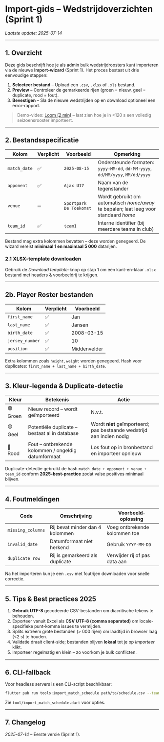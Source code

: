 # Import-gids – Wedstrijdoverzichten (Sprint 1)

_Laatste update: 2025-07-14_

---

## 1. Overzicht

Deze gids beschrijft hoe je als admin bulk wedstrijdroosters kunt importeren via de nieuwe **Import-wizard** (Sprint 1). Het proces bestaat uit drie eenvoudige stappen:

1. **Selecteer bestand** – Upload een `.csv`, `.xlsx` of `.xls` bestand.
2. **Preview** – Controleer de gemarkeerde rijen (groen = nieuw, geel = duplicate, rood = fout).
3. **Bevestigen** – Sla de nieuwe wedstrijden op en download optioneel een error-rapport.

> Demo-video: [Loom (2 min)](LOOM_URL_PLACEHOLDER) – laat zien hoe je in <120 s een volledig seizoens­rooster importeert.

---

## 2. Bestandsspecificatie

| Kolom | Verplicht | Voorbeeld | Opmerking |
|-------|-----------|-----------|-----------|
| `match_date` | ✅ | `2025-08-15` | Ondersteunde formaten: `yyyy-MM-dd`, `dd-MM-yyyy`, `dd/MM/yyyy`, `MM/dd/yyyy` |
| `opponent` | ✅ | `Ajax U17` | Naam van de tegenstander |
| `venue` | ➖ | `Sportpark De Toekomst` | Wordt gebruikt om automatisch _home/away_ te bepalen; laat leeg voor standaard _home_ |
| `team_id` | ✅ | `team1` | Interne identifier (bij meerdere teams in club) |

Bestand mag extra kolommen bevatten – deze worden genegeerd. De wizard vereist **minimaal 1 en maximaal 5 000** datarijen.

### 2.1 XLSX-template downloaden
Gebruik de _Download template_-knop op stap 1 om een kant-en-klaar `.xlsx` bestand met headers & voorbeeld­rij te krijgen.

---

## 2b. Player Roster bestanden

| Kolom | Verplicht | Voorbeeld |
|-------|-----------|-----------|
| `first_name` | ✅ | Jan |
| `last_name` | ✅ | Jansen |
| `birth_date` | ✅ | 2008-03-15 |
| `jersey_number` | ✅ | 10 |
| `position` | ✅ | Middenvelder |

Extra kolommen zoals `height`, `weight` worden genegeerd. Hash voor duplicates: `first_name + last_name + birth_date`. 

---

## 3. Kleur-legenda & Duplicate-detectie

| Kleur | Betekenis | Actie |
|-------|-----------|-------|
| 🟢 Groen | Nieuw record – wordt geïmporteerd | N.v.t. |
| 🟡 Geel | Potentiële duplicate – bestaat al in database | Wordt **niet** geïmporteerd; pas bestaande wedstrijd aan indien nodig |
| 🔴 Rood | Fout – ontbrekende kolommen / ongeldig datumformaat | Los fout op in bronbestand en importeer opnieuw |

Duplicate-detectie gebruikt de hash `match_date + opponent + venue + team_id` conform **2025-best-practice** zodat valse positives minimaal blijven.

---

## 4. Foutmeldingen

| Code | Omschrijving | Voorbeeld‐oplossing |
|------|--------------|--------------------|
| `missing_columns` | Rij bevat minder dan 4 kolommen | Voeg ontbrekende kolommen toe |
| `invalid_date` | Datumformaat niet herkend | Gebruik `YYYY-MM-DD` |
| `duplicate_row` | Rij is gemarkeerd als duplicate | Verwijder rij of pas data aan |

Na het importeren kun je een `.csv` met fout­rijen downloaden voor snelle correctie.

---

## 5. Tips & Best practices 2025

1. **Gebruik UTF-8** gecodeerde CSV-bestanden om diacritische tekens te behouden.
2. Exporteer vanuit Excel als **CSV UTF-8 (comma separated)** om locale-specifieke punt-komma issues te vermijden.
3. Splits extreem grote bestanden (> 000 rijen) om laadtijd in browser laag (<2 s) te houden.
4. Validatie draait client-side; bestanden blijven **lokaal** tot je op _Importeer_ klikt.
5. Importeer regelmatig en klein – zo voorkom je bulk conflicten.

---

## 6. CLI-fallback

Voor headless servers is een CLI-script beschikbaar:
```bash
flutter pub run tools:import_match_schedule path/to/schedule.csv --team=team1
```
Zie `tool/import_match_schedule.dart` voor opties.

---

## 7. Changelog

*2025-07-14* – Eerste versie (Sprint 1).
